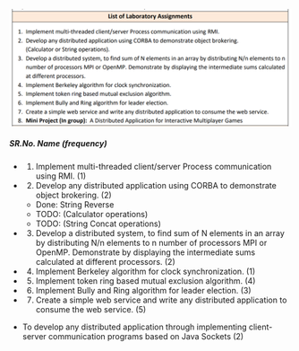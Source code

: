 ![Logo](/Image/practical.png)


##### SR.No.  Name  (frequency)

- 1. Implement multi-threaded client/server Process communication using RMI. (1)

- 2. Develop any distributed application using CORBA to demonstrate object brokering. (2)
  - Done: String Reverse
  - TODO: (Calculator operations)
  - TODO: (String Concat operations)

- 3. Develop a distributed system, to find sum of N elements in an array by distributing N/n elements to n number of processors MPI or OpenMP. Demonstrate by displaying the intermediate sums calculated at different processors. (2)

- 4. Implement Berkeley algorithm for clock synchronization. (1)

- 5. Implement token ring based mutual exclusion algorithm. (4)

- 6. Implement Bully and Ring algorithm for leader election. (3)

- 7. Create a simple web service and write any distributed application to consume the web service. (5)

-  To develop any distributed application through implementing client-server communication programs based on Java Sockets (2)